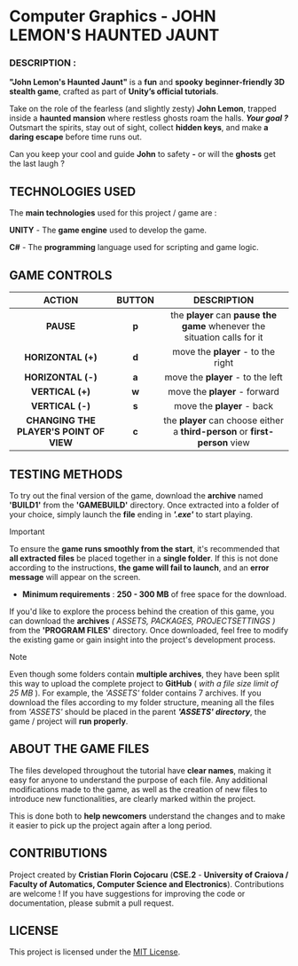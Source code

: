 # Computer Graphics - JOHN LEMON'S HAUNTED JAUNT


### DESCRIPTION :
**"John Lemon's Haunted Jaunt"** is a **fun** and **spooky** **beginner-friendly 3D stealth game**, crafted as part of **Unity’s official tutorials**.

Take on the role of the fearless (and slightly zesty) **John Lemon**, trapped inside a **haunted mansion** where restless ghosts roam the halls. 
***Your goal ?*** Outsmart the spirits, stay out of sight, collect **hidden keys**, and make **a daring escape** before time runs out.

Can you keep your cool and guide **John** to safety **-** or will the **ghosts** get the last laugh ?



## TECHNOLOGIES USED
The **main technologies** used for this project / game are :

**UNITY** - The **game engine** used to develop the game.

**C#** - The **programming** language used for scripting and game logic.



## GAME CONTROLS

|          **ACTION**        	        |  **BUTTON** |                **DESCRIPTION**          	|
|:------------------------------:     |:---------:	|:-----------------------------------:	    |
|           **PAUSE**                  |  **p**  |    the **player** can **pause the game** whenever the situation calls for it    |
|         **HORIZONTAL (+)**        	|    **d**   	| move the **player** - to the right |
|         **HORIZONTAL (-)**        	|    **a**   	|  move the **player** - to the left	|
|         **VERTICAL (+)**          	|    **w**   	|    move the **player** - forward  	|
|         **VERTICAL (-)**  	        |    **s**    |     move the **player** - back    	|
|         **CHANGING THE PLAYER'S POINT OF VIEW**  	        |    **c**    |   the **player** can choose either a **third-person** or **first-person** view    	|



## TESTING METHODS
To try out the final version of the game, download the **archive** named **'BUILD1'** from the **'GAMEBUILD'** directory. Once extracted into a folder of your choice, simply launch the **file** ending in ***'.exe'*** to start playing.
> [!IMPORTANT]
> To ensure the **game runs smoothly from the start**, it's recommended that **all extracted files** be placed together in a **single folder**. If this is not done according to the instructions, **the game will fail to launch**, and an **error message** will appear on the screen.

- **Minimum requirements** : **250 - 300 MB** of free space for the download.
  
If you'd like to explore the process behind the creation of this game, you can download the **archives** *( ASSETS, PACKAGES, PROJECTSETTINGS )* from the **'PROGRAM FILES'** directory. Once downloaded, feel free to modify the existing game or gain insight into the project's development process.
> [!NOTE]
> Even though some folders contain **multiple archives**, they have been split this way to upload the complete project to **GitHub** ( *with a file size limit of 25 MB* ). For example, the *'ASSETS'* folder contains 7 archives. If you download the files according to my folder structure, meaning all the files from *'ASSETS'* should be placed in the parent ***'ASSETS' directory***, the game / project will **run properly**.



## ABOUT THE GAME FILES
The files developed throughout the tutorial have **clear names**, making it easy for anyone to understand the purpose of each file. Any additional modifications made to the game, as well as the creation of new files to introduce new functionalities, are clearly marked within the project. 

This is done both to **help newcomers** understand the changes and to make it easier to pick up the project again after a long period.



## CONTRIBUTIONS 
Project created by **Cristian Florin Cojocaru** (**CSE.2** - **University of Craiova / Faculty of Automatics, Computer Science and Electronics**). Contributions are welcome ! If you have suggestions for improving the code or documentation, please submit a pull request.



## LICENSE
This project is licensed under the [MIT License](LICENSE).
